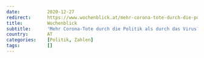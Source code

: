 ```yaml
---
date:          2020-12-27
redirect:      https://www.wochenblick.at/mehr-corona-tote-durch-die-politik-als-durch-das-virus/
title:         Wochenblick
subtitle:      'Mehr Corona-Tote durch die Politik als durch das Virus?'
country:       AT
categories:    [Politik, Zahlen]
tags:          []
---
```

